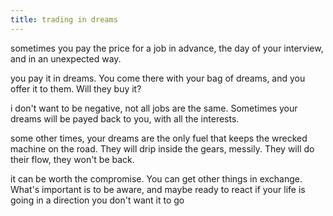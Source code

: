 ```yaml
---
title: trading in dreams
---
```


sometimes you pay the price for a job in advance, the day of your
interview, and in an unexpected way.

you pay it in dreams. You come there with your bag of dreams, and you
offer it to them. Will they buy it?

i don't want to be negative, not all jobs are the same. Sometimes your
dreams will be payed back to you, with all the interests.

some other times, your dreams are the only fuel that keeps the wrecked
machine on the road. They will drip inside the gears, messily. They
will do their flow, they won't be back.

it can be worth the compromise. You can get other things in
exchange. What's important is to be aware, and maybe ready to react if
your life is going in a direction you don't want it to go

